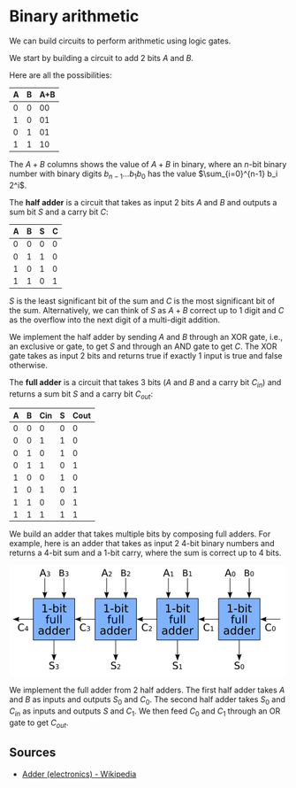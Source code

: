 # Binary arithmetic

We can build circuits to perform arithmetic using logic gates.

We start by building a circuit to add 2 bits $A$ and $B$.

Here are all the possibilities:

|A|B|A+B|
|-|-|---|
|0|0|00|
|1|0|01|
|0|1|01|
|1|1|10|

The $A+B$ columns shows the value of $A+B$ in binary, where an $n$-bit binary number with binary digits $b_{n-1} \ldots b_1 b_0$ has the value $\sum_{i=0}^{n-1} b_i 2^i$.

The **half adder** is a circuit that takes as input 2 bits $A$ and $B$ and outputs a sum bit $S$ and a carry bit $C$:

|A|B|S|C|
|-|-|-|-|
|0|0|0|0|
|0|1|1|0|
|1|0|1|0|
|1|1|0|1|

$S$ is the least significant bit of the sum and $C$ is the most significant bit of the sum. Alternatively, we can think of $S$ as $A+B$ correct up to 1 digit and $C$ as the overflow into the next digit of a multi-digit addition.

We implement the half adder by sending $A$ and $B$ through an XOR gate, i.e., an exclusive or gate, to get $S$ and through an AND gate to get $C$. The XOR gate takes as input 2 bits and returns true if exactly 1 input is true and false otherwise.

The **full adder** is a circuit that takes 3 bits ($A$ and $B$ and a carry bit $C_{in}$) and returns a sum bit $S$ and a carry bit $C_{out}$:

|A|B|Cin|S|Cout|
|-|-|---|-|----|
|0|0|0|0|0|
|0|0|1|1|0|
|0|1|0|1|0|
|0|1|1|0|1|
|1|0|0|1|0|
|1|0|1|0|1|
|1|1|0|0|1|
|1|1|1|1|1|

We build an adder that takes multiple bits by composing full adders. For example, here is an adder that takes as input 2 4-bit binary numbers and returns a 4-bit sum and a 1-bit carry, where the sum is correct up to 4 bits.

![A 4-bit ripple carry adder.](img/4_bit_ripple_carry_adder.png)

We implement the full adder from 2 half adders. The first half adder takes $A$ and $B$ as inputs and outputs $S_0$ and $C_0$. The second half adder takes $S_0$ and $C_{in}$ as inputs and outputs $S$ and $C_1$. We then feed $C_0$ and $C_1$ through an OR gate to get $C_{out}$.

## Sources

* [Adder (electronics) - Wikipedia](https://en.wikipedia.org/wiki/Adder_(electronics))